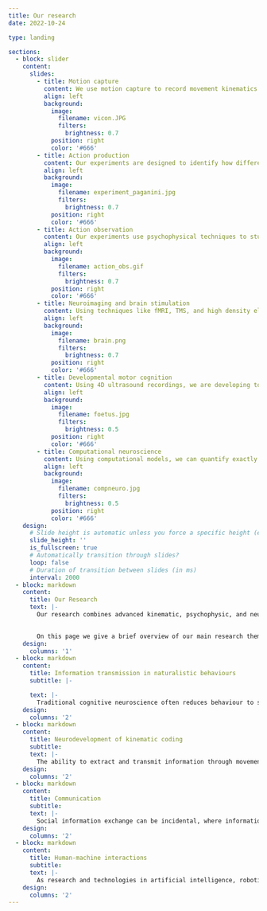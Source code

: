 ```yaml
---
title: Our research
date: 2022-10-24

type: landing

sections:
  - block: slider
    content: 
      slides:
        - title: Motion capture
          content: We use motion capture to record movement kinematics of actions
          align: left
          background:
            image: 
              filename: vicon.JPG
              filters:
                brightness: 0.7
            position: right
            color: '#666'
        - title: Action production
          content: Our experiments are designed to identify how different intentions are encoded in movement
          align: left
          background:
            image: 
              filename: experiment_paganini.jpg
              filters:
                brightness: 0.7
            position: right
            color: '#666'
        - title: Action observation
          content: Our experiments use psychophysical techniques to study how observers' judgements are shaped by the kinematics of actions
          align: left
          background:
            image: 
              filename: action_obs.gif
              filters:
                brightness: 0.7
            position: right
            color: '#666'
        - title: Neuroimaging and brain stimulation 
          content: Using techniques like fMRI, TMS, and high density electromyography (hdEMG), we explore the neural foundations of motor cognition
          align: left
          background:
            image: 
              filename: brain.png
              filters:
                brightness: 0.7
            position: right
            color: '#666'
        - title: Developmental motor cognition
          content: Using 4D ultrasound recordings, we are developing tools for studying movement and kinematics of foetuses in utero in order to understand the early origins of movement
          align: left
          background:
            image: 
              filename: foetus.jpg
              filters:
                brightness: 0.5
            position: right
            color: '#666'
        - title: Computational neuroscience
          content: Using computational models, we can quantify exactly how much information is encoded in movements and how this is interpreted by observers
          align: left
          background:
            image: 
              filename: compneuro.jpg
              filters:
                brightness: 0.5
            position: right
            color: '#666'
    design:
      # Slide height is automatic unless you force a specific height (e.g. '400px')
      slide_height: ''
      is_fullscreen: true
      # Automatically transition through slides?
      loop: false
      # Duration of transition between slides (in ms)
      interval: 2000
  - block: markdown
    content:
      title: Our Research
      text: |-
        Our research combines advanced kinematic, psychophysic, and neuroscience methods, including fMRI, TMS, and high density electromyography (hdEMG), with computational approaches to investigate how information encoded in complex movement patterns is transmitted and communicated. 
        

        On this page we give a brief overview of our main research themes
    design:
      columns: '1' 
  - block: markdown
    content: 
      title: Information transmission in naturalistic behaviours
      subtitle: |- 

      text: |-
        Traditional cognitive neuroscience often reduces behaviour to simplified responses like button presses. We study how structured movement patterns reflect decision processes, intentions, expectations, and confidence. Leveraging state-of-the-art motion tracking techniques and computational modelling, we quantify _kinematic encoding_--how information about cognitive states is encoded in complex movement patterns--and _kinematic readout_--how this information is extracted by observers. Intersecting encoding and readout, we derive models of how information is transmitted in the context of social interaction.
    design:
      columns: '2' 
  - block: markdown
    content: 
      title: Neurodevelopment of kinematic coding
      subtitle:  
      text: |-
        The ability to extract and transmit information through movement is shaped by development and can be disrupted in neurological and psychiatric conditions. We investigate how kinematic coding mechanisms emerge over the lifespan and how they are altered in disorders such as autism and schizophrenia. By combining kinematic methods with computational modelling, we aim to dissect the computations underlying encoding and readout alternatives, and to develop predictive models of impaired action planning and prediction.
    design:
      columns: '2'
  - block: markdown
    content: 
      title: Communication
      subtitle: 
      text: |-
        Social information exchange can be incidental, where information gleaned from another individual is used to plan your own actions, or ostensive and deliberate, such as when demonstrating an action. Our laboratory investigates the coding mechanisms by which communication modulates information transmission: how individuals intentionally alter their movement kinematics to enhance (or reduce) information readout and how these alterations influence the social transmission of information
    design:
      columns: '2'
  - block: markdown
    content: 
      title: Human-machine interactions
      subtitle: 
      text: |-
        As research and technologies in artificial intelligence, robotics, and virtual reality continue to advance, these technologies increasingly mediate our social interactions. Using a range of approaches, we study the behaviour of artificial intelligence systems and their interactions with humans
    design:
      columns: '2'
---
```

